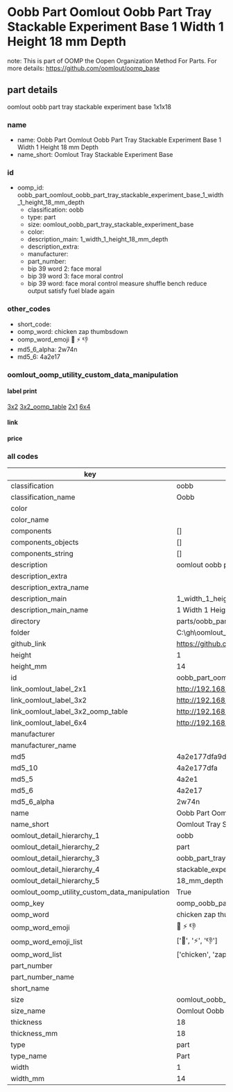 # Oobb Part Oomlout Oobb Part Tray Stackable Experiment Base 1 Width 1 Height 18 mm Depth  

note: This is part of OOMP the Oopen Organization Method For Parts. For more details: https://github.com/oomlout/oomp_base

##  part details
  



oomlout oobb part tray stackable experiment base 1x1x18



### name
* name: Oobb Part Oomlout Oobb Part Tray Stackable Experiment Base 1 Width 1 Height 18 mm Depth
* name_short: Oomlout Tray Stackable Experiment Base
### id
* oomp_id: oobb_part_oomlout_oobb_part_tray_stackable_experiment_base_1_width_1_height_18_mm_depth
  * classification: oobb
  * type: part
  * size: oomlout_oobb_part_tray_stackable_experiment_base
  * color: 
  * description_main: 1_width_1_height_18_mm_depth
  * description_extra: 
  * manufacturer: 
  * part_number: 
  * bip 39 word 2: face moral
  * bip 39 word 3: face moral control
  * bip 39 word: face moral control measure shuffle bench reduce output satisfy fuel blade again

### other_codes
* short_code: 
* oomp_word: chicken zap thumbsdown
* oomp_word_emoji :chicken: :zap: :thumbsdown:
* md5_6_alpha: 2w74n
* md5_6: 4a2e17






### oomlout_oomp_utility_custom_data_manipulation
#### label print
[3x2](http://192.168.1.245:1112/?label=oomp%202w74n)
[3x2_oomp_table](http://192.168.1.108:1112/?label=oomp%202w74n)
[2x1](http://192.168.1.242:1112/?label=oomp%202w74n)
[6x4](http://192.168.1.55:1112/?label=oomp%202w74n)    

#### link

                              

#### price







### all codes 
| key | value |  
| --- | --- |  
| classification | oobb |  
| classification_name | Oobb |  
| color |  |  
| color_name |  |  
| components | [] |  
| components_objects | [] |  
| components_string | [] |  
| description | oomlout oobb part tray stackable experiment base 1x1x18 |  
| description_extra |  |  
| description_extra_name |  |  
| description_main | 1_width_1_height_18_mm_depth |  
| description_main_name | 1 Width 1 Height 18 mm Depth |  
| directory | parts/oobb_part_oomlout_oobb_part_tray_stackable_experiment_base_1_width_1_height_18_mm_depth |  
| folder | C:\gh\oomlout_oobb_version_4_generated_parts\things\oobb_part_oomlout_oobb_part_tray_stackable_experiment_base_1_width_1_height_18_mm_depth |  
| github_link | https://github.com/oomlout/oomlout_oomp_part_src/tree/main/parts/oobb_part_oomlout_oobb_part_tray_stackable_experiment_base_1_width_1_height_18_mm_depth |  
| height | 1 |  
| height_mm | 14 |  
| id | oobb_part_oomlout_oobb_part_tray_stackable_experiment_base_1_width_1_height_18_mm_depth |  
| link_oomlout_label_2x1 | http://192.168.1.242:1112/?label=oomp%202w74n |  
| link_oomlout_label_3x2 | http://192.168.1.245:1112/?label=oomp%202w74n |  
| link_oomlout_label_3x2_oomp_table | http://192.168.1.108:1112/?label=oomp%202w74n |  
| link_oomlout_label_6x4 | http://192.168.1.55:1112/?label=oomp%202w74n |  
| manufacturer |  |  
| manufacturer_name |  |  
| md5 | 4a2e177dfa9d76805463b89e5ee3ea8c |  
| md5_10 | 4a2e177dfa |  
| md5_5 | 4a2e1 |  
| md5_6 | 4a2e17 |  
| md5_6_alpha | 2w74n |  
| name | Oobb Part Oomlout Oobb Part Tray Stackable Experiment Base 1 Width 1 Height 18 mm Depth |  
| name_short | Oomlout Tray Stackable Experiment Base |  
| oomlout_detail_hierarchy_1 | oobb |  
| oomlout_detail_hierarchy_2 | part |  
| oomlout_detail_hierarchy_3 | oobb_part_tray |  
| oomlout_detail_hierarchy_4 | stackable_experiment_base |  
| oomlout_detail_hierarchy_5 | 18_mm_depth |  
| oomlout_oomp_utility_custom_data_manipulation | True |  
| oomp_key | oomp_oobb_part_oomlout_oobb_part_tray_stackable_experiment_base_1_width_1_height_18_mm_depth |  
| oomp_word | chicken zap thumbsdown |  
| oomp_word_emoji | :chicken: :zap: :thumbsdown: |  
| oomp_word_emoji_list | [':chicken:', ':zap:', ':thumbsdown:'] |  
| oomp_word_list | ['chicken', 'zap', 'thumbsdown'] |  
| part_number |  |  
| part_number_name |  |  
| short_name |  |  
| size | oomlout_oobb_part_tray_stackable_experiment_base |  
| size_name | Oomlout Oobb Part Tray Stackable Experiment Base |  
| thickness | 18 |  
| thickness_mm | 18 |  
| type | part |  
| type_name | Part |  
| width | 1 |  
| width_mm | 14 |  
